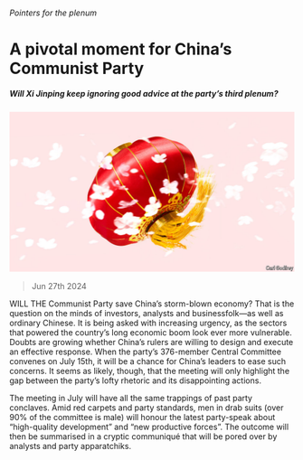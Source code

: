 ###### Pointers for the plenum

# A pivotal moment for China’s Communist Party 

##### Will Xi Jinping keep ignoring good advice at the party’s third plenum? 

![image](images/20240629_LDD005.jpg) 

> Jun 27th 2024 

WILL THE Communist Party save China’s storm-blown economy? That is the question on the minds of investors, analysts and businessfolk—as well as ordinary Chinese. It is being asked with increasing urgency, as the sectors that powered the country’s long economic boom look ever more vulnerable. Doubts are growing whether China’s rulers are willing to design and execute an effective response. When the party’s 376-member Central Committee convenes on July 15th, it will be a chance for China’s leaders to ease such concerns. It seems as likely, though, that the meeting will only highlight the gap between the party’s lofty rhetoric and its disappointing actions.

The meeting in July will have all the same trappings of past party conclaves. Amid red carpets and party standards, men in drab suits (over 90% of the committee is male) will honour the latest party-speak about “high-quality development” and “new productive forces”. The outcome will then be summarised in a cryptic communiqué that will be pored over by analysts and party apparatchiks.

